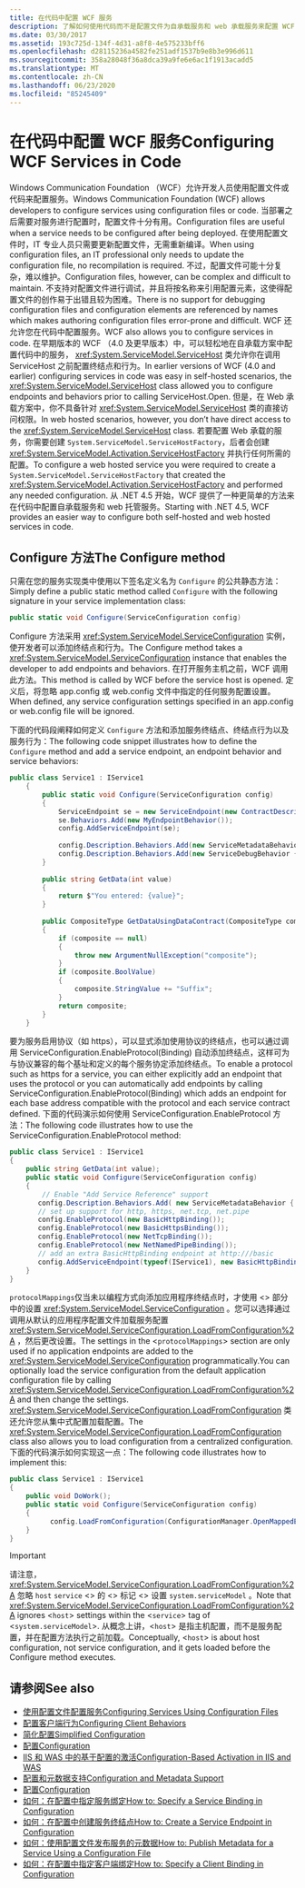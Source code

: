 ```yaml
---
title: 在代码中配置 WCF 服务
description: 了解如何使用代码而不是配置文件为自承载服务和 web 承载服务来配置 WCF 服务。
ms.date: 03/30/2017
ms.assetid: 193c725d-134f-4d31-a8f8-4e575233bff6
ms.openlocfilehash: d28115236a4582fe251adf1537b9e8b3e996d611
ms.sourcegitcommit: 358a28048f36a8dca39a9fe6e6ac1f1913acadd5
ms.translationtype: MT
ms.contentlocale: zh-CN
ms.lasthandoff: 06/23/2020
ms.locfileid: "85245409"
---
```

# <a name="configuring-wcf-services-in-code"></a><span data-ttu-id="ec7c7-103">在代码中配置 WCF 服务</span><span class="sxs-lookup"><span data-stu-id="ec7c7-103">Configuring WCF Services in Code</span></span>
<span data-ttu-id="ec7c7-104">Windows Communication Foundation （WCF）允许开发人员使用配置文件或代码来配置服务。</span><span class="sxs-lookup"><span data-stu-id="ec7c7-104">Windows Communication Foundation (WCF) allows developers to configure services using configuration files or code.</span></span>  <span data-ttu-id="ec7c7-105">当部署之后需要对服务进行配置时，配置文件十分有用。</span><span class="sxs-lookup"><span data-stu-id="ec7c7-105">Configuration files are useful when a service needs to be configured after being deployed.</span></span> <span data-ttu-id="ec7c7-106">在使用配置文件时，IT 专业人员只需要更新配置文件，无需重新编译。</span><span class="sxs-lookup"><span data-stu-id="ec7c7-106">When using configuration files, an IT professional only needs to update the configuration file, no recompilation is required.</span></span> <span data-ttu-id="ec7c7-107">不过，配置文件可能十分复杂，难以维护。</span><span class="sxs-lookup"><span data-stu-id="ec7c7-107">Configuration files, however, can be complex and difficult to maintain.</span></span> <span data-ttu-id="ec7c7-108">不支持对配置文件进行调试，并且将按名称来引用配置元素，这使得配置文件的创作易于出错且较为困难。</span><span class="sxs-lookup"><span data-stu-id="ec7c7-108">There is no support for debugging configuration files and configuration elements are referenced by names which makes authoring configuration files error-prone and difficult.</span></span> <span data-ttu-id="ec7c7-109">WCF 还允许您在代码中配置服务。</span><span class="sxs-lookup"><span data-stu-id="ec7c7-109">WCF also allows you to configure services in code.</span></span> <span data-ttu-id="ec7c7-110">在早期版本的 WCF （4.0 及更早版本）中，可以轻松地在自承载方案中配置代码中的服务， <xref:System.ServiceModel.ServiceHost> 类允许你在调用 ServiceHost 之前配置终结点和行为。</span><span class="sxs-lookup"><span data-stu-id="ec7c7-110">In earlier versions of WCF (4.0 and earlier) configuring services in code was easy in self-hosted scenarios, the <xref:System.ServiceModel.ServiceHost> class allowed you to configure endpoints and behaviors prior to calling ServiceHost.Open.</span></span> <span data-ttu-id="ec7c7-111">但是，在 Web 承载方案中，你不具备针对 <xref:System.ServiceModel.ServiceHost> 类的直接访问权限。</span><span class="sxs-lookup"><span data-stu-id="ec7c7-111">In web hosted scenarios, however, you don’t have direct access to the <xref:System.ServiceModel.ServiceHost> class.</span></span> <span data-ttu-id="ec7c7-112">若要配置 Web 承载的服务，你需要创建 `System.ServiceModel.ServiceHostFactory`，后者会创建 <xref:System.ServiceModel.Activation.ServiceHostFactory> 并执行任何所需的配置。</span><span class="sxs-lookup"><span data-stu-id="ec7c7-112">To configure a web hosted service you were required to create a `System.ServiceModel.ServiceHostFactory` that created the <xref:System.ServiceModel.Activation.ServiceHostFactory> and performed any needed configuration.</span></span> <span data-ttu-id="ec7c7-113">从 .NET 4.5 开始，WCF 提供了一种更简单的方法来在代码中配置自承载服务和 web 托管服务。</span><span class="sxs-lookup"><span data-stu-id="ec7c7-113">Starting with .NET 4.5, WCF provides an easier way to configure both self-hosted and web hosted services in code.</span></span>  
  
## <a name="the-configure-method"></a><span data-ttu-id="ec7c7-114">Configure 方法</span><span class="sxs-lookup"><span data-stu-id="ec7c7-114">The Configure method</span></span>  
 <span data-ttu-id="ec7c7-115">只需在您的服务实现类中使用以下签名定义名为 `Configure` 的公共静态方法：</span><span class="sxs-lookup"><span data-stu-id="ec7c7-115">Simply define a public static method called `Configure` with the following signature in your service implementation class:</span></span>  
  
```csharp  
public static void Configure(ServiceConfiguration config)  
```  
  
 <span data-ttu-id="ec7c7-116">Configure 方法采用 <xref:System.ServiceModel.ServiceConfiguration> 实例，使开发者可以添加终结点和行为。</span><span class="sxs-lookup"><span data-stu-id="ec7c7-116">The Configure method takes a <xref:System.ServiceModel.ServiceConfiguration> instance that enables the developer to add endpoints and behaviors.</span></span> <span data-ttu-id="ec7c7-117">在打开服务主机之前，WCF 调用此方法。</span><span class="sxs-lookup"><span data-stu-id="ec7c7-117">This method is called by WCF before the service host is opened.</span></span> <span data-ttu-id="ec7c7-118">定义后，将忽略 app.config 或 web.config 文件中指定的任何服务配置设置。</span><span class="sxs-lookup"><span data-stu-id="ec7c7-118">When defined, any service configuration settings specified in an app.config or web.config file will be ignored.</span></span>  
  
 <span data-ttu-id="ec7c7-119">下面的代码段阐释如何定义 `Configure` 方法和添加服务终结点、终结点行为以及服务行为：</span><span class="sxs-lookup"><span data-stu-id="ec7c7-119">The following code snippet illustrates how to define the `Configure` method and add a service endpoint, an endpoint behavior and service behaviors:</span></span>  
  
```csharp  
public class Service1 : IService1  
    {  
        public static void Configure(ServiceConfiguration config)  
        {  
            ServiceEndpoint se = new ServiceEndpoint(new ContractDescription("IService1"), new BasicHttpBinding(), new EndpointAddress("basic"));  
            se.Behaviors.Add(new MyEndpointBehavior());  
            config.AddServiceEndpoint(se);  
  
            config.Description.Behaviors.Add(new ServiceMetadataBehavior { HttpGetEnabled = true });  
            config.Description.Behaviors.Add(new ServiceDebugBehavior { IncludeExceptionDetailInFaults = true });  
        }  
  
        public string GetData(int value)  
        {  
            return $"You entered: {value}";
        }  
  
        public CompositeType GetDataUsingDataContract(CompositeType composite)  
        {  
            if (composite == null)  
            {  
                throw new ArgumentNullException("composite");  
            }  
            if (composite.BoolValue)  
            {  
                composite.StringValue += "Suffix";  
            }  
            return composite;  
        }  
    }  
```  
  
 <span data-ttu-id="ec7c7-120">要为服务启用协议（如 https），可以显式添加使用协议的终结点，也可以通过调用 ServiceConfiguration.EnableProtocol(Binding) 自动添加终结点，这样可为与协议兼容的每个基址和定义的每个服务协定添加终结点。</span><span class="sxs-lookup"><span data-stu-id="ec7c7-120">To enable a protocol such as https for a service, you can either explicitly add an endpoint that uses the protocol or you can automatically add endpoints by calling ServiceConfiguration.EnableProtocol(Binding) which adds an endpoint for each base address compatible with the protocol and each service contract defined.</span></span> <span data-ttu-id="ec7c7-121">下面的代码演示如何使用 ServiceConfiguration.EnableProtocol 方法：</span><span class="sxs-lookup"><span data-stu-id="ec7c7-121">The following code illustrates how to use the ServiceConfiguration.EnableProtocol method:</span></span>  
  
```csharp  
public class Service1 : IService1
{
    public string GetData(int value);
    public static void Configure(ServiceConfiguration config)
    {
        // Enable "Add Service Reference" support
       config.Description.Behaviors.Add( new ServiceMetadataBehavior { HttpGetEnabled = true });
       // set up support for http, https, net.tcp, net.pipe
       config.EnableProtocol(new BasicHttpBinding());
       config.EnableProtocol(new BasicHttpsBinding());
       config.EnableProtocol(new NetTcpBinding());
       config.EnableProtocol(new NetNamedPipeBinding());
       // add an extra BasicHttpBinding endpoint at http:///basic
       config.AddServiceEndpoint(typeof(IService1), new BasicHttpBinding(),"basic");
    }
}
```  
  
 <span data-ttu-id="ec7c7-122">`protocolMappings`仅当未以编程方式向添加应用程序终结点时，才使用 <> 部分中的设置 <xref:System.ServiceModel.ServiceConfiguration> 。您可以选择通过调用从默认的应用程序配置文件加载服务配置 <xref:System.ServiceModel.ServiceConfiguration.LoadFromConfiguration%2A> ，然后更改设置。</span><span class="sxs-lookup"><span data-stu-id="ec7c7-122">The settings in the <`protocolMappings`> section are only used if no application endpoints are added to the <xref:System.ServiceModel.ServiceConfiguration> programmatically.You can optionally load the service configuration from the default application configuration file by calling <xref:System.ServiceModel.ServiceConfiguration.LoadFromConfiguration%2A> and then change the settings.</span></span> <span data-ttu-id="ec7c7-123"><xref:System.ServiceModel.ServiceConfiguration.LoadFromConfiguration> 类还允许您从集中式配置加载配置。</span><span class="sxs-lookup"><span data-stu-id="ec7c7-123">The <xref:System.ServiceModel.ServiceConfiguration.LoadFromConfiguration> class also allows you to load configuration from a centralized configuration.</span></span> <span data-ttu-id="ec7c7-124">下面的代码演示如何实现这一点：</span><span class="sxs-lookup"><span data-stu-id="ec7c7-124">The following code illustrates how to implement this:</span></span>  
  
```csharp
public class Service1 : IService1
{
    public void DoWork();
    public static void Configure(ServiceConfiguration config)
    {
          config.LoadFromConfiguration(ConfigurationManager.OpenMappedExeConfiguration(new ExeConfigurationFileMap { ExeConfigFilename = @"c:\sharedConfig\MyConfig.config" }, ConfigurationUserLevel.None));
    }
}  
```  
  
> [!IMPORTANT]
> <span data-ttu-id="ec7c7-125">请注意， <xref:System.ServiceModel.ServiceConfiguration.LoadFromConfiguration%2A> 忽略 `host` `service` <> 的 <> 标记 <> 设置 `system.serviceModel` 。</span><span class="sxs-lookup"><span data-stu-id="ec7c7-125">Note that <xref:System.ServiceModel.ServiceConfiguration.LoadFromConfiguration%2A> ignores <`host`> settings within the <`service`> tag of <`system.serviceModel`>.</span></span> <span data-ttu-id="ec7c7-126">从概念上讲，<`host`> 是指主机配置，而不是服务配置，并在配置方法执行之前加载。</span><span class="sxs-lookup"><span data-stu-id="ec7c7-126">Conceptually, <`host`> is about host configuration, not service configuration, and it gets loaded before the Configure method executes.</span></span>  
  
## <a name="see-also"></a><span data-ttu-id="ec7c7-127">请参阅</span><span class="sxs-lookup"><span data-stu-id="ec7c7-127">See also</span></span>

- [<span data-ttu-id="ec7c7-128">使用配置文件配置服务</span><span class="sxs-lookup"><span data-stu-id="ec7c7-128">Configuring Services Using Configuration Files</span></span>](configuring-services-using-configuration-files.md)
- [<span data-ttu-id="ec7c7-129">配置客户端行为</span><span class="sxs-lookup"><span data-stu-id="ec7c7-129">Configuring Client Behaviors</span></span>](configuring-client-behaviors.md)
- [<span data-ttu-id="ec7c7-130">简化配置</span><span class="sxs-lookup"><span data-stu-id="ec7c7-130">Simplified Configuration</span></span>](simplified-configuration.md)
- [<span data-ttu-id="ec7c7-131">配置</span><span class="sxs-lookup"><span data-stu-id="ec7c7-131">Configuration</span></span>](./samples/configuration-sample.md)
- [<span data-ttu-id="ec7c7-132">IIS 和 WAS 中的基于配置的激活</span><span class="sxs-lookup"><span data-stu-id="ec7c7-132">Configuration-Based Activation in IIS and WAS</span></span>](./feature-details/configuration-based-activation-in-iis-and-was.md)
- [<span data-ttu-id="ec7c7-133">配置和元数据支持</span><span class="sxs-lookup"><span data-stu-id="ec7c7-133">Configuration and Metadata Support</span></span>](./extending/configuration-and-metadata-support.md)
- [<span data-ttu-id="ec7c7-134">配置</span><span class="sxs-lookup"><span data-stu-id="ec7c7-134">Configuration</span></span>](./diagnostics/exceptions-reference/configuration.md)
- [<span data-ttu-id="ec7c7-135">如何：在配置中指定服务绑定</span><span class="sxs-lookup"><span data-stu-id="ec7c7-135">How to: Specify a Service Binding in Configuration</span></span>](how-to-specify-a-service-binding-in-configuration.md)
- [<span data-ttu-id="ec7c7-136">如何：在配置中创建服务终结点</span><span class="sxs-lookup"><span data-stu-id="ec7c7-136">How to: Create a Service Endpoint in Configuration</span></span>](./feature-details/how-to-create-a-service-endpoint-in-configuration.md)
- [<span data-ttu-id="ec7c7-137">如何：使用配置文件发布服务的元数据</span><span class="sxs-lookup"><span data-stu-id="ec7c7-137">How to: Publish Metadata for a Service Using a Configuration File</span></span>](./feature-details/how-to-publish-metadata-for-a-service-using-a-configuration-file.md)
- [<span data-ttu-id="ec7c7-138">如何：在配置中指定客户端绑定</span><span class="sxs-lookup"><span data-stu-id="ec7c7-138">How to: Specify a Client Binding in Configuration</span></span>](how-to-specify-a-client-binding-in-configuration.md)

